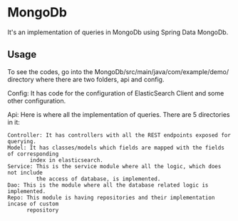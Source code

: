 # MongoDb

It's an implementation of queries in MongoDb using Spring Data MongoDb. 

## Usage

To see the codes, go into the MongoDb/src/main/java/com/example/demo/ directory where there are two folders, api and config.
 
Config: It has code for the configuration of ElasticSearch Client and some other configuration.   

Api: Here is where all the implementation of queries. There are 5 directories in it:

    Controller: It has controllers with all the REST endpoints exposed for querying.
    Model: It has classes/models which fields are mapped with the fields of corresponding 
           index in elasticsearch.
    Service: This is the service module where all the logic, which does not include 
             the access of database, is implemented.
    Dao: This is the module where all the database related logic is implemented.
    Repo: This module is having repositories and their implementation incase of custom 
          repository

